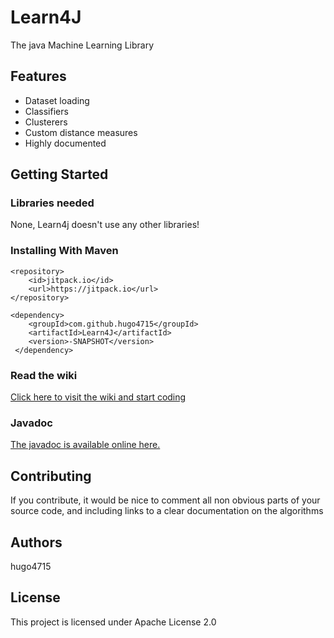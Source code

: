 # Learn4J
The java Machine Learning Library
## Features
 - Dataset loading
 - Classifiers
 - Clusterers
 - Custom distance measures
 - Highly documented
 
## Getting Started

### Libraries needed
None, Learn4j doesn't use any other libraries!

### Installing With Maven
    <repository>
	    <id>jitpack.io</id>
	    <url>https://jitpack.io</url>
    </repository>
    
    <dependency>
	    <groupId>com.github.hugo4715</groupId>
	    <artifactId>Learn4J</artifactId>
	    <version>-SNAPSHOT</version>
	 </dependency>



### Read the wiki
[Click here to visit the wiki and start coding](http://bit.ly/Learn4J-Wiki)

### Javadoc
[The javadoc is available online here.](http://bit.ly/learn4j)

## Contributing
If you contribute, it would be nice to comment all non obvious parts of your source code, and including links to a clear documentation on the algorithms

## Authors
hugo4715

## License
This project is licensed under Apache License 2.0
